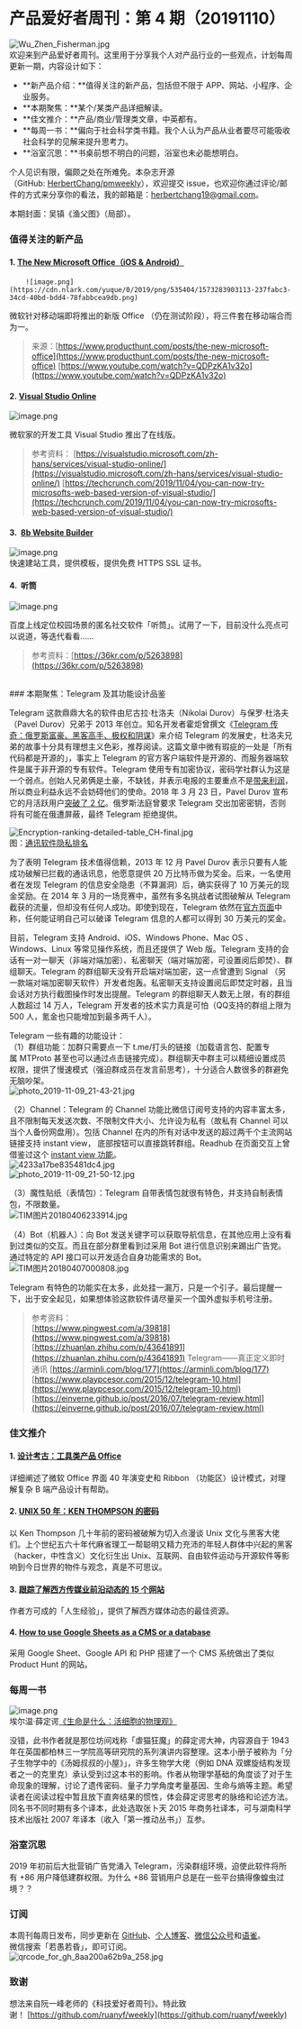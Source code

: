 # 产品爱好者周刊：第 4 期（20191110）

![Wu_Zhen_Fisherman.jpg](https://cdn.nlark.com/yuque/0/2019/jpeg/535404/1573351721939-916f0d17-30db-45df-8f51-74d471d24a2e.jpeg#align=left&display=inline&height=480&name=Wu_Zhen_Fisherman.jpg&originHeight=480&originWidth=716&search=&size=112590&status=done&width=716)<br />欢迎来到产品爱好者周刊。这里用于分享我个人对产品行业的一些观点，计划每周更新一期，内容设计如下：

- **新产品介绍：**值得关注的新产品，包括但不限于 APP、网站、小程序、企业服务。
- **本期聚焦：**某个/某类产品详细解读。
- **佳文推介：**产品/商业/管理类文章，中英都有。
- **每周一书：**偏向于社会科学类书籍。我个人认为产品从业者要尽可能吸收社会科学的见解来提升思考力。
- **浴室沉思：**书桌前想不明白的问题，浴室也未必能想明白。

个人见识有限，偏颇之处在所难免。本杂志开源（GitHub: [HerbertChang/pmweekly](https://github.com/HerbertChang/pmweekly)），欢迎提交 issue，也欢迎你通过评论/邮件的方式来分享你的看法，我的邮箱是：[herbertchang19@gmail.com](mailto:herbertchang19@gmail.com)。

本期封面：吴镇《渔父图》（局部）。

<a name="QnOEd"></a>
### 值得关注的新产品
<a name="Qzmeq"></a>
#### 1. [The New Microsoft Office（iOS & Android）](https://testflight.apple.com/join/eHAKJBtM)

        ![image.png](https://cdn.nlark.com/yuque/0/2019/png/535404/1573283903113-237fabc3-34cd-40bd-bdd4-78fabbcea9db.png)
          
  
  
          
      
    
  

微软针对移动端即将推出的新版 Office （仍在测试阶段），将三件套在移动端合而为一。
> 来源：[https://www.producthunt.com/posts/the-new-microsoft-office](https://www.producthunt.com/posts/the-new-microsoft-office)
> [https://www.youtube.com/watch?v=QDPzKA1v32o](https://www.youtube.com/watch?v=QDPzKA1v32o)


<a name="ANqgD"></a>
#### 2. [Visual Studio Online](https://online.visualstudio.com/)
![image.png](https://cdn.nlark.com/yuque/0/2019/png/535404/1573291738734-69a3bcb3-8e44-4a7e-a9cf-505bca427c66.png#align=left&display=inline&height=293&name=image.png&originHeight=586&originWidth=1042&search=&size=368694&status=done&width=521)

微软家的开发工具 Visual Studio 推出了在线版。
> 参考资料：
> [https://visualstudio.microsoft.com/zh-hans/services/visual-studio-online/](https://visualstudio.microsoft.com/zh-hans/services/visual-studio-online/)
> [https://techcrunch.com/2019/11/04/you-can-now-try-microsofts-web-based-version-of-visual-studio/](https://techcrunch.com/2019/11/04/you-can-now-try-microsofts-web-based-version-of-visual-studio/)


<a name="0M7ue"></a>
#### 3.  [8b Website Builder](https://8b.com/)
![image.png](https://cdn.nlark.com/yuque/0/2019/png/535404/1573292125760-e44e0d07-09ed-4a74-b40b-719fbaf8e425.png#align=left&display=inline&height=293&name=image.png&originHeight=585&originWidth=1025&search=&size=323084&status=done&width=512.5)<br />快速建站工具，提供模板，提供免费 HTTPS SSL 证书。

<a name="8z26o"></a>
#### 4.  听筒
![image.png](https://cdn.nlark.com/yuque/0/2019/png/535404/1573292398540-37db32fb-e59a-48d2-8b30-718e332e3955.png#align=left&display=inline&height=588&name=image.png&originHeight=1920&originWidth=1080&search=&size=1099280&status=done&width=331)

百度上线定位校园场景的匿名社交软件「听筒」。试用了一下，目前没什么亮点可以说道，等迭代看看……
> 参考资料：[https://36kr.com/p/5263898](https://36kr.com/p/5263898)

<br />
<a name="QsHjN"></a>
### 本期聚焦：Telegram 及其功能设计品鉴

Telegram 这款鼎鼎大名的软件由尼古拉·杜洛夫（Nikolai Durov）与保罗·杜洛夫（Pavel Durov）兄弟于 2013 年创立。知名开发者霍炬曾撰文《[Telegram 传奇：俄罗斯富豪、黑客高手、极权和阴谋](http://mp.weixin.qq.com/s/y3wQOb6gwMxCDhRKbiSz4Q)》来介绍 Telegram 的发展史，杜洛夫兄弟的故事十分具有理想主义色彩，推荐阅读。这篇文章中微有瑕疵的一处是「所有代码都是开源的」，事实上 Telegram 的官方客户端软件是开源的、而服务器端软件是属于非开源的专有软件。Telegram 使用专有加密协议，密码学社群认为这是一个弱点。创始人兄弟俩是土豪，不缺钱，并表示电报的主要重点不是[带来利润](https://link.zhihu.com/?target=https%3A//telegram.org/faq%23q-how-are-you-going-to-make-money-out-of-this)，所以商业利益永远不会妨碍他们的使命。2018 年 3 月 23 日，Pavel Durov 宣布它的月活跃用户[突破了 2 亿](https://telegram.org/blog/200-million)。俄罗斯法庭曾要求 Telegram 交出加密密钥，否则将有可能在俄遭屏蔽，最终 Telegram 拒绝提供。

![Encryption-ranking-detailed-table_CH-final.jpg](https://cdn.nlark.com/yuque/0/2019/jpeg/535404/1573303849777-a457f571-0f33-4114-a67d-d000fbd707d6.jpeg#align=left&display=inline&height=897&name=Encryption-ranking-detailed-table_CH-final.jpg&originHeight=1328&originWidth=829&search=&size=1033996&status=done&width=560)<br />图：[通讯软件隐私排名](https://zh.amnesty.org/more-resources/news/%E8%85%BE%E8%AE%AF%E3%80%81snapchat%E3%80%81%E5%BE%AE%E8%BD%AF%E7%AD%89%E5%BA%94%E7%94%A8%E8%BD%AF%E4%BB%B6%E6%9C%AA%E4%BF%9D%E6%8A%A4%E7%94%A8%E6%88%B7%E9%9A%90%E7%A7%81/)

为了表明 Telegram 技术值得信赖，2013 年 12 月 Pavel Durov 表示只要有人能成功破解已拦截的通话讯息，他愿意提供 20 万比特币做为奖金。后来，一名使用者在发现 Telegram 的信息安全隐患（不算漏洞）后，确实获得了 10 万美元的现金奖励。在 2014 年 3 月的一场竞赛中，虽然有多名挑战者试图破解从 Telegram 截获的流量，但却没有任何人成功。即使到现在，Telegram 依然在[官方页面](https://telegram.org/faq)中称，任何能证明自己可以破译 Telegram 信息的人都可以得到 30 万美元的奖金。

目前，Telegram 支持 Android、iOS、Windows Phone、Mac OS 、Windows、Linux 等常见操作系统，而且还提供了 Web 版。Telegram 支持的会话有一对一聊天（非端对端加密）、私密聊天（端对端加密，可设置阅后即焚）、群组聊天。Telegram 的群组聊天没有开启端对端加密，这一点曾遭到 Signal （另一款端对端加密聊天软件）开发者炮轰。私密聊天支持设置阅后即焚定时器，且当会话对方执行截图操作时发出提醒。Telegram 的群组聊天人数无上限，有的群组人数超过 14 万人，Telegram 开发者的技术实力真是可怕（QQ支持的群组上限为 500 人，氪金也只能增加到最多两千人）。

Telegram 一些有趣的功能设计：<br />（1）群组功能：加群只需要点一下 t.me/打头的链接（加载语言包、配置专属 MTProto 甚至也可以通过点击链接完成）。群组聊天中群主可以精细设置成员权限，提供了慢速模式（强迫群成员在发言前思考），十分适合人数很多的群避免无脑吵架。<br />![photo_2019-11-09_21-43-21.jpg](https://cdn.nlark.com/yuque/0/2019/jpeg/535404/1573307055329-1f09d4c1-869c-467a-a1e9-6bc0f95d4d48.jpeg#align=left&display=inline&height=410&name=photo_2019-11-09_21-43-21.jpg&originHeight=1280&originWidth=768&search=&size=66176&status=done&width=246)

（2）Channel：Telegram 的 Channel 功能比微信订阅号支持的内容丰富太多，且不限制每天发送次数、不限制文件大小、允许设为私有（故私有 Channel 可以当个人备份网盘用）。包括 Channel 在内的所有对话中发送的超过两千个主流网站链接支持 instant view， 底部按钮可以直接跳转群组。Readhub 在页面交互上曾借鉴过这个 [instant view 功能](https://telegram.org/blog/instant-view)。<br />![4233a17be835481dc4.jpg](https://cdn.nlark.com/yuque/0/2019/jpeg/535404/1573305266517-3a7b0d2d-0c95-40ac-b6eb-e7f9b10c052a.jpeg#align=left&display=inline&height=394&name=4233a17be835481dc4.jpg&originHeight=1138&originWidth=720&search=&size=134511&status=done&width=249)<br />![photo_2019-11-09_21-50-12.jpg](https://cdn.nlark.com/yuque/0/2019/jpeg/535404/1573307453997-47ff2ede-9176-4feb-b62e-46787090ca11.jpeg#align=left&display=inline&height=427&name=photo_2019-11-09_21-50-12.jpg&originHeight=1280&originWidth=744&search=&size=154149&status=done&width=248)

（3）魔性贴纸（表情包）：Telegram 自带表情包就很有特色，并支持自制表情包，不限数量。<br />![TIM图片20180406233914.jpg](https://cdn.nlark.com/yuque/0/2019/jpeg/535404/1573305055983-82a56324-997e-413c-8dd5-23f59dc6111f.jpeg#align=left&display=inline&height=407&name=TIM%E5%9B%BE%E7%89%8720180406233914.jpg&originHeight=1712&originWidth=1080&search=&size=499889&status=done&width=257)

（4）Bot（机器人）：向 Bot 发送关键字可以获取导航信息，在其他应用上没有看到过类似的交互。而且在部分群里看到过采用 Bot 进行信息识别来踢出广告党。通过特定的 API 接口可以开发适合自身功能需求的 Bot。<br />![TIM图片20180407000808.jpg](https://cdn.nlark.com/yuque/0/2019/jpeg/535404/1573305140050-e67532dd-afe6-4218-b76d-624068558eb3.jpeg#align=left&display=inline&height=429&name=TIM%E5%9B%BE%E7%89%8720180407000808.jpg&originHeight=1833&originWidth=1080&search=&size=526500&status=done&width=253)

Telegram 有特色的功能实在太多，此处挂一漏万，只是一个引子。最后提醒一下，出于安全起见，如果想体验这款软件请尽量买一个国外虚拟手机号注册。
> 参考资料：<br />[https://www.pingwest.com/a/39818](https://www.pingwest.com/a/39818)
> [https://zhuanlan.zhihu.com/p/43641891](https://zhuanlan.zhihu.com/p/43641891)
> Telegram——真正定义即时通讯 [https://arminli.com/blog/177](https://arminli.com/blog/177)
> [https://www.playpcesor.com/2015/12/telegram-10.html](https://www.playpcesor.com/2015/12/telegram-10.html)
> [https://einverne.github.io/post/2016/07/telegram-review.html](https://einverne.github.io/post/2016/07/telegram-review.html)


<a name="iuyES"></a>
### 佳文推介
<a name="rQVNz"></a>
#### 1. [设计考古：工具类产品 Office](https://www.yuque.com/ant-design/ant-design/kff9g2)
详细阐述了微软 Office 界面 40 年演变史和 Ribbon （功能区）设计模式，对理解复杂 B 端产品设计有帮助。

<a name="MTAwk"></a>
#### 2. [UNIX 50 年：KEN THOMPSON 的密码](https://coolshell.cn/articles/19996.html)
以 Ken Thompson 几十年前的密码被破解为切入点漫谈 Unix 文化与黑客大佬们。上个世纪五六十年代麻省理工一帮聪明又精力充沛的年轻人群体中兴起的黑客（hacker，中性含义）文化衍生出 Unix、互联网、自由软件运动与开源软件等影响到今日世界的物件与观念，真是不可思议。

<a name="zJH0f"></a>
#### 3. [跟踪了解西方传媒业前沿动态的 15 个网站](http://fangkc.cn/2015/12/media-websites/)
作者方可成的「人生经验」，提供了解西方媒体动态的最佳资源。

<a name="2KPRl"></a>
#### 4. [How to use Google Sheets as a CMS or a database](https://blog.usejournal.com/how-to-use-google-sheets-as-a-cms-or-a-database-f9d8e736fdce)
采用 Google Sheet、Google API 和 PHP 搭建了一个 CMS 系统做出了类似 Product Hunt 的网站。

<a name="tGudp"></a>
### 每周一书
![image.png](https://cdn.nlark.com/yuque/0/2019/png/535404/1573284690432-b8cdd5d9-88fb-4af6-a1e5-4179caa904d7.png#align=left&display=inline&height=313&name=image.png&originHeight=626&originWidth=432&search=&size=226045&status=done&width=216)<br />埃尔温·薛定谔[《生命是什么：活细胞的物理观》](https://book.douban.com/subject/26309060/)

没错，此书作者就是那位坊间戏称「虐猫狂魔」的薛定谔大神，内容源自于 1943 年在英国都柏林三一学院高等研究院的系列演讲内容整理。这本小册子被称为「分子生物学中的《汤姆叔叔的小屋》」，许多生物学大佬（例如 DNA 双螺旋结构发现者之一的克里克）承认受到过这本书的影响。作者从物理学基础的角度谈了对于生命现象的理解，讨论了遗传密码、量子力学角度考量基因、生命与熵等主题。希望读者在阅读过程中暂且放下直奔结果的惯性，体会薛定谔思考的脉络和论述方法。同名书不同时期有多个译本，此处选取张卜天 2015 年商务社译本，可与湖南科学技术出版社 2007 年译本（收入「第一推动丛书」）互参。

<a name="ZyGsv"></a>
### 浴室沉思
2019 年初前后大批营销广告党涌入 Telegram，污染群组环境，迫使此软件将所有 +86 用户降低建群权限。为什么 +86 营销用户总是在一些平台搞得像蝗虫过境？？

<a name="b0GzR"></a>
### 订阅
本周刊每周日发布，同步更新在 [GitHub](https://github.com/HerbertChang/pmweekly)、[个人博客](https://herbertchang.github.io/)、[微信公众号](https://weixin.sogou.com/weixin?type=1&s_from=input&query=%E8%8B%A5%E6%84%9A%E8%8B%A5%E6%98%8F&ie=utf8&_sug_=y&_sug_type_=&w=01019900&sut=10610&sst0=1571666684054&lkt=0%2C0%2C0)和[语雀](https://yuque.com/herbert-chang/pmweekly/)。<br />微信搜索「若愚若昏」，即可订阅。<br />![qrcode_for_gh_8aa200a62b9a_258.jpg](https://cdn.nlark.com/yuque/0/2019/jpeg/535404/1571989117002-cef6be63-7b29-4ac4-a35f-3b5a43e7ce88.jpeg#align=left&display=inline&height=149&name=qrcode_for_gh_8aa200a62b9a_258.jpg&originHeight=258&originWidth=258&search=&size=27692&status=done&width=149)

<a name="KpBFu"></a>
### 致谢
想法来自阮一峰老师的《科技爱好者周刊》。特此致谢！ [https://github.com/ruanyf/weekly](https://github.com/ruanyf/weekly)
